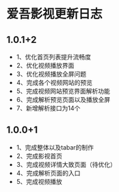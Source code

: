 # 爱吾影视更新日志

## 1.0.1+2

- 1、优化首页列表提升流畅度
- 2、优化视频播放界面
- 3、优化视频播放全屏问题
- 4、完成各个视频网站的预览
- 5、完成视频网站预览界面解析功能
- 6、完成解析预览页面以及播放全屏
- 7、新增解析接口为14个

## 1.0.0+1

- 1、完成整体以及tabar的制作
- 2、完成影视首页
- 3、完成视频详情大致页面（待优化）
- 4、完成解析页面的入口
- 5、完成视频播放
